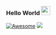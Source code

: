 ### Hello World <img src="https://media.giphy.com/media/hvRJCLFzcasrR4ia7z/giphy.gif" width="25px">







[![Awesome](https://awesome.re/badge.svg)](https://awesome.re) ![](https://komarev.com/ghpvc/?username=CruelSec&color=red)


